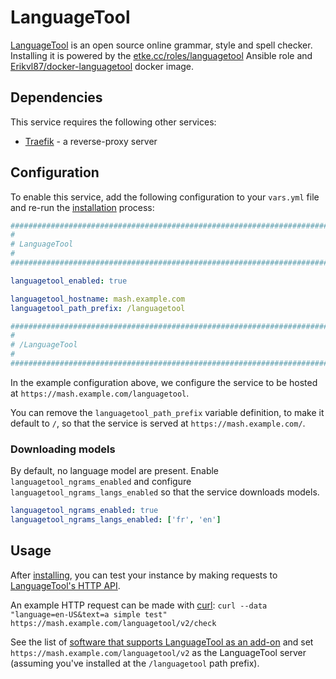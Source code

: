 # LanguageTool

[LanguageTool](https://languagetool.org/) is an open source online grammar, style and spell checker. Installing it is powered by the [etke.cc/roles/languagetool](https://gitlab.com/etke.cc/roles/languagetool) Ansible role and [Erikvl87/docker-languagetool](https://github.com/Erikvl87/docker-languagetool) docker image.

## Dependencies

This service requires the following other services:

- [Traefik](traefik.md) - a reverse-proxy server 


## Configuration

To enable this service, add the following configuration to your `vars.yml` file and re-run the [installation](../installing.md) process:

```yaml
########################################################################
#                                                                      #
# LanguageTool                                                         #
#                                                                      #
########################################################################

languagetool_enabled: true

languagetool_hostname: mash.example.com
languagetool_path_prefix: /languagetool

########################################################################
#                                                                      #
# /LanguageTool                                                        #
#                                                                      #
########################################################################
```

In the example configuration above, we configure the service to be hosted at `https://mash.example.com/languagetool`.

You can remove the `languagetool_path_prefix` variable definition, to make it default to `/`, so that the service is served at `https://mash.example.com/`.

### Downloading models

By default, no language model are present. Enable `languagetool_ngrams_enabled` and configure `languagetool_ngrams_langs_enabled` so that the service downloads models.

```yaml
languagetool_ngrams_enabled: true
languagetool_ngrams_langs_enabled: ['fr', 'en']
```

## Usage

After [installing](../installing.md), you can test your instance by making requests to [LanguageTool's HTTP API](https://dev.languagetool.org/public-http-api).

An example HTTP request can be made with [curl](https://curl.se/): `curl --data "language=en-US&text=a simple test" https://mash.example.com/languagetool/v2/check`

See the list of [software that supports LanguageTool as an add-on](https://dev.languagetool.org/software-that-supports-languagetool-as-a-plug-in-or-add-on) and set `https://mash.example.com/languagetool/v2` as the LanguageTool server (assuming you've installed at the `/languagetool` path prefix).

